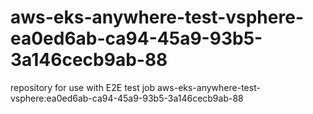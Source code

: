 # aws-eks-anywhere-test-vsphere-ea0ed6ab-ca94-45a9-93b5-3a146cecb9ab-88
repository for use with E2E test job aws-eks-anywhere-test-vsphere:ea0ed6ab-ca94-45a9-93b5-3a146cecb9ab-88
